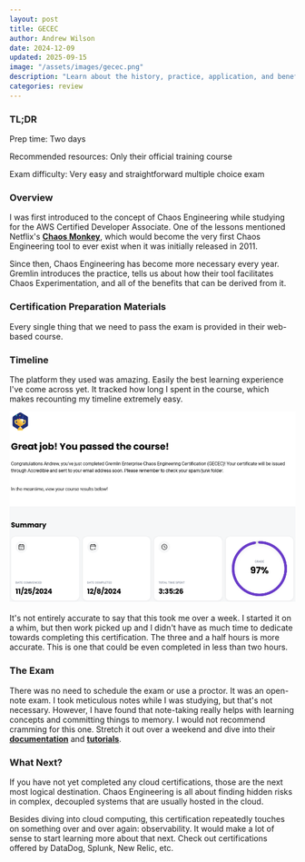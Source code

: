 ```yaml
---
layout: post
title: GECEC
author: Andrew Wilson
date: 2024-12-09
updated: 2025-09-15
image: "/assets/images/gecec.png"
description: "Learn about the history, practice, application, and benefits of Chaos Engineering! This is a practice that did not exist and was not required when systems were monolithic and tightly coupled. In modern IT architectures, that is no longer the case."
categories: review
---
```

### TL;DR
Prep time: Two days

Recommended resources: Only their official training course

Exam difficulty: Very easy and straightforward multiple choice exam

### Overview
I was first introduced to the concept of Chaos Engineering while studying for the AWS Certified Developer Associate. One of the lessons mentioned Netflix's <a href="https://netflix.github.io/chaosmonkey/"><strong>Chaos Monkey</strong></a>, which would become the very first Chaos Engineering tool to ever exist when it was initially released in 2011.

Since then, Chaos Engineering has become more necessary every year. Gremlin introduces the practice, tells us about how their tool facilitates Chaos Experimentation, and all of the benefits that can be derived from it.

### Certification Preparation Materials
Every single thing that we need to pass the exam is provided in their web-based course.

### Timeline
The platform they used was amazing. Easily the best learning experience I've come across yet. It tracked how long I spent in the course, which makes recounting my timeline extremely easy.
<div class="post-image">
<img src="/assets/images/gecec_course.png" class="img-responsive" alt="Post Image">
</div>
<br>
It's not entirely accurate to say that this took me over a week. I started it on a whim, but then work picked up and I didn't have as much time to dedicate towards completing this certification. The three and a half hours is more accurate. This is one that could be even completed in less than two hours.

### The Exam
There was no need to schedule the exam or use a proctor. It was an open-note exam. I took meticulous notes while I was studying, but that's not necessary. However, I have found that note-taking really helps with learning concepts and committing things to memory. I would not recommend cramming for this one. Stretch it out over a weekend and dive into their <a href="https://www.gremlin.com/docs"><strong>documentation</strong></a> and <a href="https://www.gremlin.com/community/tutorials"><strong>tutorials</strong></a>.

### What Next?
If you have not yet completed any cloud certifications, those are the next most logical destination. Chaos Engineering is all about finding hidden risks in complex, decoupled systems that are usually hosted in the cloud.

Besides diving into cloud computing, this certification repeatedly touches on something over and over again: observability. It would make a lot of sense to start learning more about that next. Check out certifications offered by DataDog, Splunk, New Relic, etc.